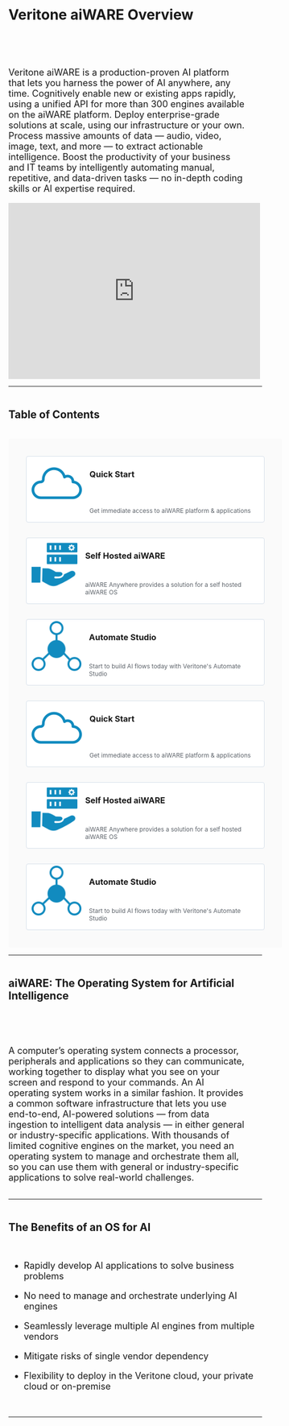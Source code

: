 <!-- markdownlint-disable no-inline-html no-trailing-spaces blanks-around-headings heading-increment no-multiple-blanks-->


<style>
     p, ul, ol, li { font-size: 18px !important;}
     
     .container{
        /* padding-right: 50px; */
        display: flex;
        flex-direction: column;
    }
    .section{
        display: flex;
        justify-content: center;
        /* align-items: center; */
        flex-direction: row;
        flex-wrap: wrap;
        width: 100%;
    }
    .image-or-video{
        display: flex;
        justify-content: center;
        align-items: center;
        min-width: 500px;
        height: 350px;
        background: #FAFAFA;

    }
    .card{
        display: flex;
        margin: 15px;
        /* justify-content: space-between; */
        min-width: 333px;
        border: 0.5px solid #D5DFE9;
        background: #FFFFFF;
        padding: 10px;
        height: 110px;
        border-radius: 4px;
        text-decoration: none;
        flex: 3;
    }
    .card:hover{
        background: #F9FCFF;
        border: 0.5px solid #118BBF;
        box-shadow: 0px 0px 10px rgba(0, 0, 0, 0.15);
        cursor: pointer;
    }
    .icon{
        display: flex;
        justify-content: center;
        align-items: center;
        min-width: 60px;
        height: 90px;
    }
    .card-content h3{
        padding: 0;
        margin: 0;
    }
    .card-content div{
        color: #5C6269;
        font-size: 12px;
    }
    .card-content{
        display: flex;
        flex-direction: column;
        height: 90px;
        justify-content: space-between;
        padding: 15px 0px 25px 15px;
    }
    .card-container{
        align-items: center;
        background: #FAFAFA;
        padding: 20px;
        border-radius: 4px;
    }
    .info-text{
        padding-right:30px; 
        padding-top:50px; 
        flex: 6; 
        min-width: 400px
    }
</style>

<div class="container">

# Veritone aiWARE Overview

<div class="section">
<p class="info-text">
Veritone aiWARE is a production-proven AI platform that lets you harness the power of AI anywhere, any time. Cognitively enable new or existing apps rapidly, using a unified API for more than 300 engines available on the aiWARE platform. Deploy enterprise-grade solutions at scale, using our infrastructure or your own. Process massive amounts of data — audio, video, image, text, and more — to extract actionable intelligence. Boost the productivity of your business and IT teams by intelligently automating manual, repetitive, and data-driven tasks — no in-depth coding skills or AI expertise required.
</p>

<div style="width: 500px; height: 350px; flex: 6;" display:inline><iframe style="border: none; width:500px; height:350px" src="https://player.vimeo.com/video/548657409?color=ff9933&title=0&byline=0&portrait=0" allow="autoplay; fullscreen" allowfullscreen></iframe></div><script src="https://player.vimeo.com/api/player.js"></script>

</div>

<hr>

## Table of Contents <!-- {docsify-ignore} -->

<br>
<div class="section card-container">

<!-- getting started-->
<a class="card" href="/#/getting-started/quickstart/">
<div class="icon">

![cloud](./icons/cloud.svg)
</div>
<div class="card-content">
<h3>Quick Start</h3>
<div>
    Get immediate access to aiWARE platform & applications
</div>
</div>
</a>

<!-- self hosted aiware -->
<a class="card" href="/#/aiware/install/installation-guide-overview">
<div class="icon">

![self-hosted](./icons/self-hosted.svg)
</div>
<div class="card-content">
<h3>Self Hosted aiWARE</h3>
<div>
    aiWARE Anywhere provides a solution for a self hosted aiWARE OS
</div>
</div>
</a>

<!-- automate studio -->
<a class="card" href="/#/automate-studio/">
<div class="icon">

![automate](./icons/automate.svg)
</div>
<div class="card-content">
<h3>Automate Studio</h3>
<div>
    Start to build AI flows today with Veritone's Automate Studio
</div>
</div>
</a>

<!-- concept guides -->
<a class="card" href="/#/getting-started/">
<div class="icon">

![cloud](./icons/cloud.svg)
</div>
<div class="card-content">
<h3>Quick Start</h3>
<div>
    Get immediate access to aiWARE platform & applications
</div>
</div>
</a>

<a class="card" href="/#/aiware/install/installation-guide-overview">
<div class="icon">

![self-hosted](./icons/self-hosted.svg)
</div>
<div class="card-content">
<h3>Self Hosted aiWARE</h3>
<div>
    aiWARE Anywhere provides a solution for a self hosted aiWARE OS
</div>
</div>
</a>

<a class="card" href="/#/automate-studio/">
<div class="icon">

![automate](./icons/automate.svg)
</div>
<div class="card-content">
<h3>Automate Studio</h3>
<div>
    Start to build AI flows today with Veritone's Automate Studio
</div>
</div>
</a>


</div>

<hr>

## aiWARE: The Operating System for Artificial Intelligence <!-- {docsify-ignore} -->

<div class="section">

<!-- <div style="min-height:350px; min-width:500px">
![aiWare_OS](aiware_OS.svg)
</div> -->

<p  class="info-text">
A computer’s operating system connects a processor, peripherals and applications so they can communicate, working together to display what you see on your screen and respond to your commands. An AI operating system works in a similar fashion. It provides a common software infrastructure that lets you use end-to-end, AI-powered solutions — from data ingestion to intelligent data analysis — in either general or industry-specific applications. With thousands of limited cognitive engines on the market, you need an operating system to manage and orchestrate them all, so you can use them with general or industry-specific applications to solve real-world challenges.
</p>
</div>
<hr>

## The Benefits of an OS for AI <!-- {docsify-ignore} -->

* Rapidly develop AI applications to solve business problems

* No need to manage and orchestrate underlying AI engines

* Seamlessly leverage multiple AI engines from multiple vendors

* Mitigate risks of single vendor dependency

* Flexibility to deploy in the Veritone cloud, your private cloud or on-premise

<hr>


